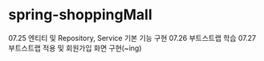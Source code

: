 # spring-shoppingMall
07.25 엔티티 및 Repository, Service 기본 기능 구현
07.26 부트스트랩 학습
07.27 부트스트랩 적용 및 회원가입 화면 구현(~ing)
